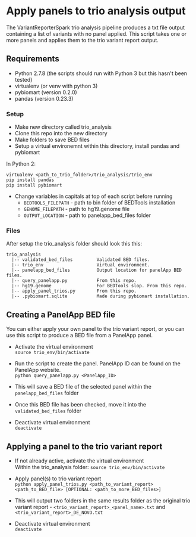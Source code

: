 # Apply panels to trio analysis output

The VariantReporterSpark trio analysis pipeline produces a txt file output containing a list of variants with no panel applied. This script takes one or more panels and applies them to the trio variant report output.

## Requirements  

- Python 2.7.8 (the scripts should run with Python 3 but this hasn't been tested)
- virtualenv (or venv with python 3)
- pybiomart (version 0.2.0)
- pandas (version 0.23.3)

### Setup

- Make new directory called trio_analysis
- Clone this repo into the new directory
- Make folders to save BED files
- Setup a virtual environemnt within this directory, install pandas and pybiomart  

In Python 2:
```
virtualenv <path_to_trio_folder>/trio_analysis/trio_env
pip install pandas
pip install pybiomart
```

- Change variables in capitals at top of each script before running
    - ```BEDTOOLS_FILEPATH``` - path to bin folder of BEDTools installation
    - ```GENOME_FILEPATH``` - path to hg19.genome file
    - ```OUTPUT_LOCATION``` - path to panelapp_bed_files folder

### Files

After setup the trio_analysis folder should look this this:  

```
trio_analysis
  |-- validated_bed_files         Validated BED files.
  |-- trio_env                    Virtual environment.
  |-- panelapp_bed_files          Output location for panelApp BED files.
  |-- query_panelapp.py           From this repo.
  |-- hg19.genome                 For BEDTools slop. From this repo.
  |-- apply_panel_trios.py        From this repo.
  |-- .pybiomart.sqlite           Made during pybiomart installation.
```

## Creating a PanelApp BED file  

You can either apply your own panel to the trio variant report, or you can use this script to produce a BED file from a PanelApp panel.  

- Activate the virtual environment  
```source trio_env/bin/activate```  

- Run the script to create the panel. PanelApp ID can be found on the PanelApp website.  
```python query_panelapp.py <PanelApp_ID>```  

- This will save a BED file of the selected panel within the ```panelapp_bed_files``` folder

- Once this BED file has been checked, move it into the ```validated_bed_files``` folder

- Deactivate virtual environment  
```deactivate```  

## Applying a panel to the trio variant report  

- If not already active, activate the virtual environment  
Within the trio_analysis folder: ```source trio_env/bin/activate```  

- Apply panel(s) to trio variant report  
```python apply_panel_trios.py <path_to_variant_report> <path_to_BED_file> [OPTIONAL: <path_to_more_BED_files>]```  

- This will output two folders in the same results folder as the original trio variant report - ```<trio_variant_report>_<panel_name>.txt``` and ```<trio_variant_report>_DE_NOVO.txt```

- Deactivate virtual environment  
```deactivate```  
